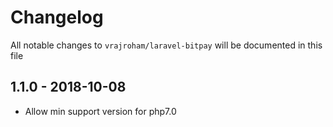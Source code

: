 # Changelog

All notable changes to `vrajroham/laravel-bitpay` will be documented in this file

## 1.1.0 - 2018-10-08

- Allow min support version for php7.0
